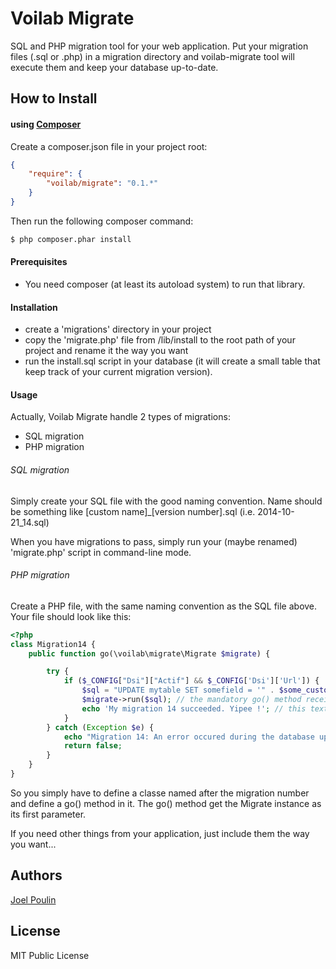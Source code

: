 # Voilab Migrate

SQL and PHP migration tool for your web application.
Put your migration files (.sql or .php) in a migration directory and voilab-migrate tool will execute them
and keep your database up-to-date.

## How to Install

#### using [Composer](http://getcomposer.org/)

Create a composer.json file in your project root:

```json
{
    "require": {
        "voilab/migrate": "0.1.*"
    }
}
```

Then run the following composer command:

```bash
$ php composer.phar install
```

#### Prerequisites
- You need composer (at least its autoload system) to run that library.

#### Installation
- create a 'migrations' directory in your project
- copy the 'migrate.php' file from /lib/install to the root path of your project and rename it the way you want
- run the install.sql script in your database (it will create a small table that keep track of your current migration version).

#### Usage
Actually, Voilab Migrate handle 2 types of migrations:
- SQL migration
- PHP migration

###### SQL migration
Simply create your SQL file with the good naming convention.
Name should be something like [custom name]_[version number].sql (i.e. 2014-10-21_14.sql)

When you have migrations to pass, simply run your (maybe renamed) 'migrate.php' script in command-line mode.

###### PHP migration
Create a PHP file, with the same naming convention as the SQL file above.
Your file should look like this:

```php
<?php
class Migration14 {
    public function go(\voilab\migrate\Migrate $migrate) {

        try {
            if ($_CONFIG["Dsi"]["Actif"] && $_CONFIG['Dsi']['Url']) {
                $sql = "UPDATE mytable SET somefield = '" . $some_custom_value . "' WHERE some_other_field='hehehe'";
                $migrate->run($sql); // the mandatory go() method receive the Migrate instance as a parameter. So you can use it here without connecting again to the database.
                echo 'My migration 14 succeeded. Yipee !'; // this text will appear in the console. This is not mandatory...
            }
        } catch (Exception $e) {
            echo "Migration 14: An error occured during the database update.";
            return false;
        }
    }
}
```
So you simply have to define a classe named after the migration number and define a go() method in it.
The go() method get the Migrate instance as its first parameter.

If you need other things from your application, just include them the way you want...


## Authors

[Joel Poulin](http://www.voilab.org)

## License

MIT Public License
